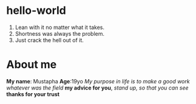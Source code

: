 # hello-world
1. Lean with it no matter what it takes.
2. Shortness was always the problem. 
3. Just crack the hell out of it.
# About me 

**My name**: Mustapha
**Age**:19yo 
   _My purpose in life is to make a good work whatever was the field_
       **my advice for you**, _stand up, so that you can see_
                  __thanks for your trust__
            


